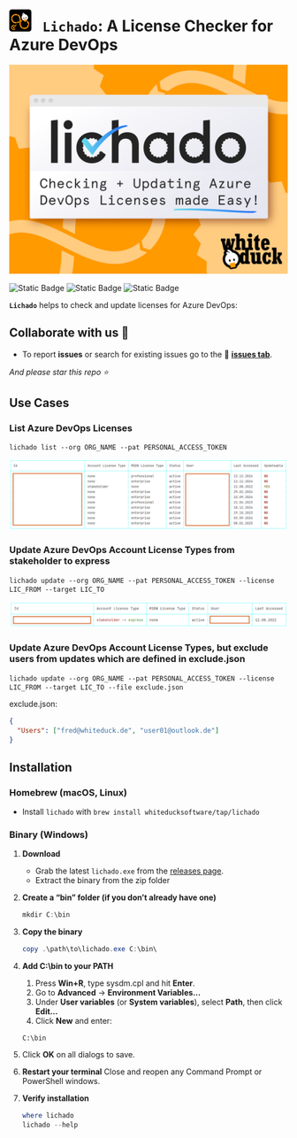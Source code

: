 # <img src='assets/Lichado_Logo.png' height=40> &nbsp; `Lichado`: A License Checker for Azure DevOps 


![Lichado Banner](assets/Lichado_Banner.png)


![Static Badge](https://img.shields.io/badge/written_in-C%23-blue)
![Static Badge](https://img.shields.io/badge/release-v.1.0.0-purple)
![Static Badge](https://img.shields.io/badge/github_contributors-2-green)

**`Lichado`** helps to check and update licenses for Azure DevOps:

## Collaborate with us 👋

* To report **issues** or search for existing issues go to the 🔎 [**issues tab**](../../issues/).

_And please star this repo ⭐_

## Use Cases

### List Azure DevOps Licenses

```
lichado list --org ORG_NAME --pat PERSONAL_ACCESS_TOKEN
```

<img width="815" alt="Lichado List" src="assets/Lichado_List.png" />



### Update Azure DevOps Account License Types from stakeholder to express

```
lichado update --org ORG_NAME --pat PERSONAL_ACCESS_TOKEN --license LIC_FROM --target LIC_TO
```

<img width="824" alt="Lichado Update" src="assets/Lichado_Update.png" />


### Update Azure DevOps Account License Types, but exclude users from updates which are defined in exclude.json

```
lichado update --org ORG_NAME --pat PERSONAL_ACCESS_TOKEN --license LIC_FROM --target LIC_TO --file exclude.json
```

exclude.json:

```json
{
  "Users": ["fred@whiteduck.de", "user01@outlook.de"]
}
```

## Installation

### Homebrew (macOS, Linux)
 - Install `lichado` with `brew install whiteducksoftware/tap/lichado`

### Binary (Windows)
1. **Download**  
   - Grab the latest `lichado.exe` from the [releases page](https://github.com/azure-devops-license-checker/releases).
   - Extract the binary from the zip folder

2. **Create a “bin” folder (if you don’t already have one)**  
   ```powershell
   mkdir C:\bin

3. **Copy the binary**
   ```powershell
   copy .\path\to\lichado.exe C:\bin\

4.	**Add C:\bin to your PATH**
	1.	Press **Win+R**, type sysdm.cpl and hit **Enter**.
	2.	Go to **Advanced** → **Environment Variables…**
	3.	Under **User variables** (or **System variables**), select **Path**, then click **Edit…**
	4.	Click **New** and enter:
    ```
    C:\bin
  5. Click **OK** on all dialogs to save.

5. **Restart your terminal**
   Close and reopen any Command Prompt or PowerShell windows.

6. **Verify installation**
   ```powershell
   where lichado
   lichado --help
